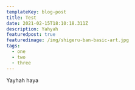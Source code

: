 ```yaml
---
templateKey: blog-post
title: Test
date: 2021-02-15T18:10:18.311Z
description: Yahyah
featuredpost: true
featuredimage: /img/shigeru-ban-basic-art.jpg
tags:
  - one
  - two
  - three
---
```

Yayhah haya